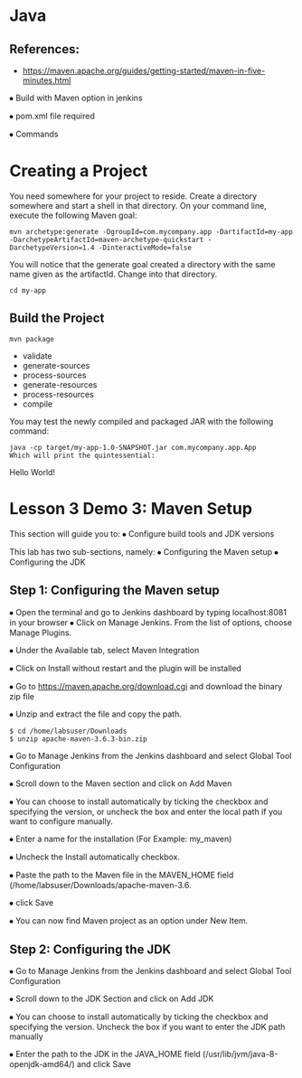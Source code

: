 # Java
## References: 
- https://maven.apache.org/guides/getting-started/maven-in-five-minutes.html


⦁	 Build with Maven option in jenkins 

⦁	 pom.xml file required

⦁	Commands

# Creating a Project
You need somewhere for your project to reside. Create a directory somewhere and start a shell in that directory. On your command line, execute the following Maven goal:

```
mvn archetype:generate -DgroupId=com.mycompany.app -DartifactId=my-app -DarchetypeArtifactId=maven-archetype-quickstart -DarchetypeVersion=1.4 -DinteractiveMode=false

```

You will notice that the generate goal created a directory with the same name given as the artifactId. Change into that directory.

```
cd my-app

```

## Build the Project
```
mvn package

```

- validate
- generate-sources
- process-sources
- generate-resources
- process-resources
- compile


You may test the newly compiled and packaged JAR with the following command:
```
java -cp target/my-app-1.0-SNAPSHOT.jar com.mycompany.app.App
Which will print the quintessential:
```
Hello World!

# Lesson 3 Demo 3: Maven Setup

This section will guide you to: 
⦁	Configure build tools and JDK versions

This lab has two sub-sections, namely:
⦁	    Configuring the Maven setup 
⦁	    Configuring the JDK
     
## Step 1:  Configuring the Maven setup 
⦁	Open the terminal and go to Jenkins dashboard by typing localhost:8081 in your browser
⦁	Click on Manage Jenkins. From the list of options, choose Manage Plugins.

 

⦁	Under the Available tab, select Maven Integration
 

⦁	Click on Install without restart and the plugin will be installed

 

⦁	Go to https://maven.apache.org/download.cgi and download the binary zip file
 

⦁	Unzip and extract the file and copy the path.
```
$ cd /home/labsuser/Downloads
$ unzip apache-maven-3.6.3-bin.zip
```
⦁	Go to Manage Jenkins from the Jenkins dashboard and select Global Tool Configuration

⦁	Scroll down to the Maven section and click on Add Maven
 
⦁	You can choose to install automatically by ticking the checkbox and specifying the version, or uncheck the box and enter the local path if you want to configure manually.

⦁	Enter a name for the installation (For Example: my_maven)

⦁	Uncheck the Install automatically checkbox.

⦁	Paste the path to the Maven file in the MAVEN_HOME field (/home/labsuser/Downloads/apache-maven-3.6.

⦁	click Save

 
⦁	You can now find Maven project as an option under New Item.
 


			
## Step 2:   Configuring the JDK
⦁	Go to Manage Jenkins from the Jenkins dashboard and select Global Tool Configuration

⦁	Scroll down to the JDK Section and click on Add JDK
 

⦁	You can choose to install automatically by ticking the checkbox and specifying the version. Uncheck the box if you want to enter the JDK path manually

 
⦁	Enter the path to the JDK in the JAVA_HOME field (/usr/lib/jvm/java-8-openjdk-amd64/) and click Save
